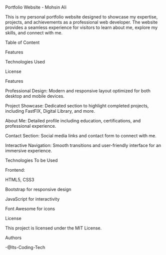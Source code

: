Portfolio Website - Mohsin Ali

This is my personal portfolio website designed to showcase my expertise, projects, and achievements as a professional web developer. The website provides a seamless experience for visitors to learn about me, explore my skills, and connect with me.

Table of Content

Features

Technologies Used

License

Features

Professional Design: Modern and responsive layout optimized for both desktop and mobile devices.

Project Showcase: Dedicated section to highlight completed projects, including FastFIX, Digital Library, and more.

About Me: Detailed profile including education, certifications, and professional experience.

Contact Section: Social media links and contact form to connect with me.

Interactive Navigation: Smooth transitions and user-friendly interface for an immersive experience.

Technologies To be Used

Frontend:

HTML5, CSS3

Bootstrap for responsive design

JavaScript for interactivity

Font Awesome for icons

License

This project is licensed under the MIT License.

Authors

-@Its-Coding-Tech
